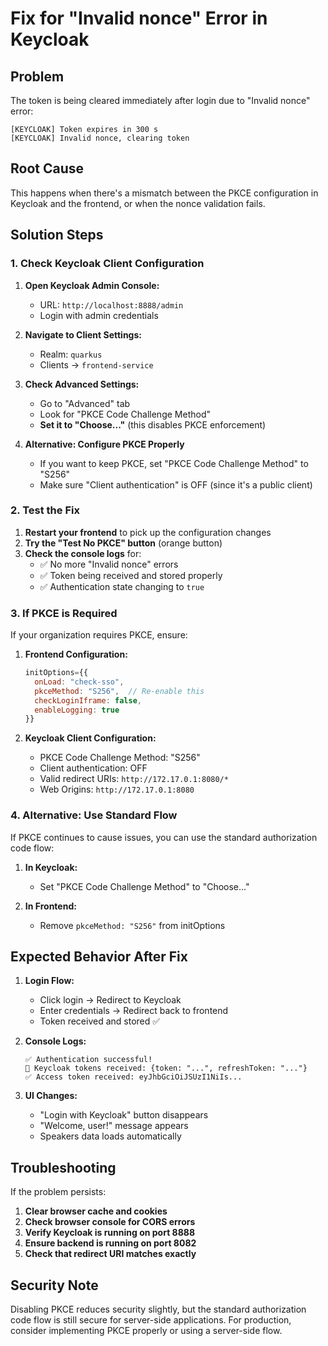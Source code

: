 # Fix for "Invalid nonce" Error in Keycloak

## Problem
The token is being cleared immediately after login due to "Invalid nonce" error:
```
[KEYCLOAK] Token expires in 300 s
[KEYCLOAK] Invalid nonce, clearing token
```

## Root Cause
This happens when there's a mismatch between the PKCE configuration in Keycloak and the frontend, or when the nonce validation fails.

## Solution Steps

### 1. Check Keycloak Client Configuration

1. **Open Keycloak Admin Console:**
   - URL: `http://localhost:8888/admin`
   - Login with admin credentials

2. **Navigate to Client Settings:**
   - Realm: `quarkus`
   - Clients → `frontend-service`

3. **Check Advanced Settings:**
   - Go to "Advanced" tab
   - Look for "PKCE Code Challenge Method"
   - **Set it to "Choose..."** (this disables PKCE enforcement)

4. **Alternative: Configure PKCE Properly**
   - If you want to keep PKCE, set "PKCE Code Challenge Method" to "S256"
   - Make sure "Client authentication" is OFF (since it's a public client)

### 2. Test the Fix

1. **Restart your frontend** to pick up the configuration changes
2. **Try the "Test No PKCE" button** (orange button)
3. **Check the console logs** for:
   - ✅ No more "Invalid nonce" errors
   - ✅ Token being received and stored properly
   - ✅ Authentication state changing to `true`

### 3. If PKCE is Required

If your organization requires PKCE, ensure:

1. **Frontend Configuration:**
   ```javascript
   initOptions={{ 
     onLoad: "check-sso",
     pkceMethod: "S256",  // Re-enable this
     checkLoginIframe: false,
     enableLogging: true
   }}
   ```

2. **Keycloak Client Configuration:**
   - PKCE Code Challenge Method: "S256"
   - Client authentication: OFF
   - Valid redirect URIs: `http://172.17.0.1:8080/*`
   - Web Origins: `http://172.17.0.1:8080`

### 4. Alternative: Use Standard Flow

If PKCE continues to cause issues, you can use the standard authorization code flow:

1. **In Keycloak:**
   - Set "PKCE Code Challenge Method" to "Choose..."

2. **In Frontend:**
   - Remove `pkceMethod: "S256"` from initOptions

## Expected Behavior After Fix

1. **Login Flow:**
   - Click login → Redirect to Keycloak
   - Enter credentials → Redirect back to frontend
   - Token received and stored ✅

2. **Console Logs:**
   ```
   ✅ Authentication successful!
   🎫 Keycloak tokens received: {token: "...", refreshToken: "..."}
   ✅ Access token received: eyJhbGciOiJSUzI1NiIs...
   ```

3. **UI Changes:**
   - "Login with Keycloak" button disappears
   - "Welcome, user!" message appears
   - Speakers data loads automatically

## Troubleshooting

If the problem persists:

1. **Clear browser cache and cookies**
2. **Check browser console for CORS errors**
3. **Verify Keycloak is running on port 8888**
4. **Ensure backend is running on port 8082**
5. **Check that redirect URI matches exactly**

## Security Note

Disabling PKCE reduces security slightly, but the standard authorization code flow is still secure for server-side applications. For production, consider implementing PKCE properly or using a server-side flow.
